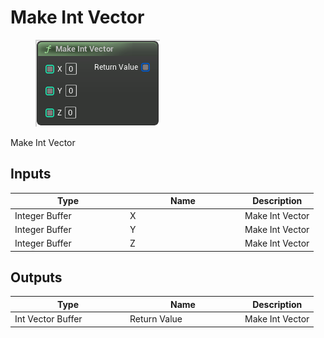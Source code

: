 # Make Int Vector

<div align="left" data-full-width="false">

<figure><img src="Make_Int_Vector.png" alt=""><figcaption></figcaption></figure>

</div>

Make Int Vector

## Inputs

<table>
<thead><tr><th width="170">Type</th><th width="170">Name</th><th>Description</th></tr></thead>
<tbody>
<tr><td>Integer Buffer</td><td>X</td><td>Make Int Vector</td></tr>
<tr><td>Integer Buffer</td><td>Y</td><td>Make Int Vector</td></tr>
<tr><td>Integer Buffer</td><td>Z</td><td>Make Int Vector</td></tr>
</tbody>
</table>

## Outputs

<table>
<thead><tr><th width="170">Type</th><th width="170">Name</th><th>Description</th></tr></thead>
<tbody>
<tr><td>Int Vector Buffer</td><td>Return Value</td><td>Make Int Vector</td></tr>
</tbody>
</table>